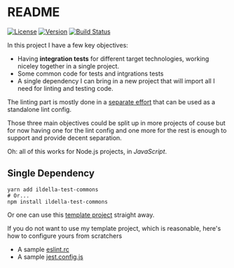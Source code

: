 # README

[![License](https://img.shields.io/badge/License-MIT-yellow.svg)](https://opensource.org/licenses/MIT)
[![Version](https://img.shields.io/npm/v/ildella-test-commons.svg?style=flat-square)](https://npmjs.com/package/ildella-test-commons)
[![Build Status](https://github.com/ildella/ildella-test-commons/actions/workflows/main.yaml/badge.svg)](https://github.com/ildella/ildella-test-commons/actions)

In this project I have a few key objectives: 

  * Having **integration tests** for different target technologies, working niceley together in a single project.
  * Some common code for tests and intgrations tests
  * A single dependency I can bring in a new project that will import all I need for linting and testing code. 
  
The linting part is mostly done in a [separate effort](https://github.com/ildella/eslint-config-node-opinionated) that can be used as a standalone lint config.

Those three main objectives could be split up in more projects of couse but for now having one for the lint config and one more for the rest is enough to support and provide decent separation. 

Oh: all of this works for Node.js projects, in *JavaScript*.

## Single Dependency

```shell
yarn add ildella-test-commons
# Or...
npm install ildella-test-commons
```

Or one can use this [template project](https://github.com/ildella/ildella-nodejs-template/) straight away. 

If you do not want to use my template project, which is reasonable, here's how to configure yours from scratchers
  
  * A sample [eslint.rc](./.eslintrc.js)
  * A sample [jest.config.js](./jest.config.js)
